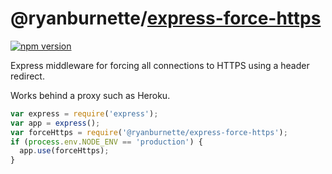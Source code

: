 # @ryanburnette/[express-force-https][1]

[![npm version](https://badge.fury.io/js/%40ryanburnette%2Fexpress-force-https.svg)](https://badge.fury.io/js/%40ryanburnette%2Fexpress-force-https)

Express middleware for forcing all connections to HTTPS using a header redirect.

Works behind a proxy such as Heroku.

```js
var express = require('express');
var app = express();
var forceHttps = require('@ryanburnette/express-force-https');
if (process.env.NODE_ENV == 'production') {
  app.use(forceHttps);
}
```

[1]: https://code.ryanburnette.com/ryanburnette/express-force-https
